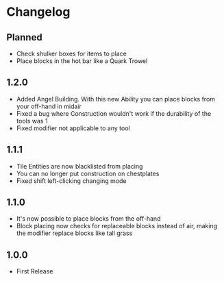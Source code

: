# Changelog

## Planned
* Check shulker boxes for items to place
* Place blocks in the hot bar like a Quark Trowel

## 1.2.0
* Added Angel Building. With this new Ability you can place blocks from your off-hand in midair
* Fixed a bug where Construction wouldn't work if the durability of the tools was 1
* Fixed modifier not applicable to any tool

## 1.1.1
* Tile Entities are now blacklisted from placing
* You can no longer put construction on chestplates
* Fixed shift left-clicking changing mode 

## 1.1.0
* It's now possible to place blocks from the off-hand
* Block placing now checks for replaceable blocks instead of air, making the modifier replace blocks like tall grass

## 1.0.0
* First Release